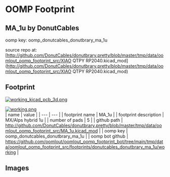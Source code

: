 # OOMP Footprint  
## MA_1u  by DonutCables  
  
oomp key: oomp_donutcables_donutbrary_ma_1u  
  
source repo at: [http://github.com/DonutCables/donutbrary.pretty/blob/master/tmp/data/oomlout_oomp_footprint_src/XIAO QTPY RP2040.kicad_mod](http://github.com/DonutCables/donutbrary.pretty/blob/master/tmp/data/oomlout_oomp_footprint_src/XIAO QTPY RP2040.kicad_mod)  
## Footprint  
  
[![working_kicad_pcb_3d.png](working_kicad_pcb_3d_600.png)](working_kicad_pcb_3d.png)  
  
[![working.png](working_600.png)](working.png)  
| name | value | 
| --- | --- | 
| footprint name | MA_1u | 
| footprint description | MX/Alps hybrid 1u | 
| number of pads | 5 | 
| github path | http://github.com/DonutCables/donutbrary.pretty/blob/master/tmp/data/oomlout_oomp_footprint_src/MA_1u.kicad_mod | 
| oomp key | oomp_donutcables_donutbrary_ma_1u | 
| oomp bot github | https://github.com/oomlout/oomlout_oomp_footprint_bot/tree/main/tmp/data/oomlout_oomp_footprint_src/footprints/donutcables_donutbrary_ma_1u/working | 
## Images  
